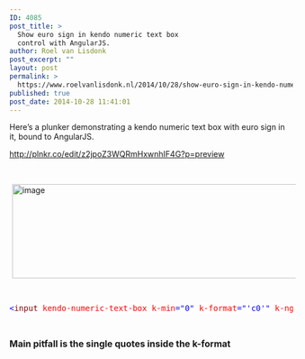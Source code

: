 ```yaml
---
ID: 4085
post_title: >
  Show euro sign in kendo numeric text box
  control with AngularJS.
author: Roel van Lisdonk
post_excerpt: ""
layout: post
permalink: >
  https://www.roelvanlisdonk.nl/2014/10/28/show-euro-sign-in-kendo-numeric-text-box-control-with-angularjs/
published: true
post_date: 2014-10-28 11:41:01
---
```

<p>Here’s a plunker demonstrating a kendo numeric text box with euro sign in it, bound to AngularJS.</p> <p><a title="http://plnkr.co/edit/z2jpoZ3WQRmHxwnhIF4G?p=preview" href="http://plnkr.co/edit/z2jpoZ3WQRmHxwnhIF4G?p=preview">http://plnkr.co/edit/z2jpoZ3WQRmHxwnhIF4G?p=preview</a></p> <p>&nbsp;</p> <p><a href="http://www.roelvanlisdonk.nl/wp-content/uploads/2014/10/image7.png" rel="lightbox"><img title="image" style="border-top: 0px; border-right: 0px; background-image: none; border-bottom: 0px; padding-top: 0px; padding-left: 0px; border-left: 0px; margin: 0px 5px; display: inline; padding-right: 0px" border="0" alt="image" src="http://www.roelvanlisdonk.nl/wp-content/uploads/2014/10/image_thumb7.png" width="580" height="167"></a></p> <p>&nbsp;</p><pre class="code"><span style="background: white; color: blue">&lt;</span><span style="background: white; color: maroon">input </span><span style="background: white; color: red">kendo-numeric-text-box k-min</span><span style="background: white; color: blue">="0" </span><span style="background: white; color: red">k-format</span><span style="background: white; color: blue">="'c0'" </span><span style="background: white; color: red">k-ng-model</span><span style="background: white; color: blue">="totalCost" </span><span style="background: white; color: red">type</span><span style="background: white; color: blue">="text" /&gt;</span></pre>
<p>&nbsp;</p>
<p><strong><font size="3">Main pitfall is the single quotes inside the k-format</font></strong></p><pre class="code"></pre>